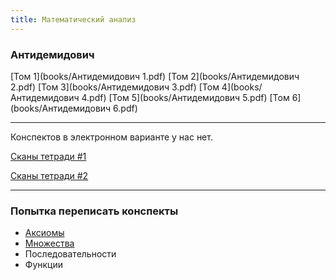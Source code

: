 ```yaml
---
title: Математический анализ
---
```


### Антидемидович

[Том 1](books/Антидемидович 1.pdf)	[Том 2](books/Антидемидович 2.pdf)	[Том 3](books/Антидемидович 3.pdf)	[Том 4](books/Антидемидович 4.pdf)	[Том 5](books/Антидемидович 5.pdf)	[Том 6](books/Антидемидович 6.pdf)

---

Конспектов в электронном варианте у нас нет.

[Сканы тетради #1](https://docviewer.yandex.ru/view/166383725/?*=LMo%2FHWAvmJ6BTNH7zHBzuKalZiB7InVybCI6InlhLWRpc2stcHVibGljOi8vYnZxWVBEUVBqakpzZzhKVlFKVDBsWlNRNjhqaU1yNGIwaWxGNUdUekdGUT06L9Cc0LDRgtCw0L0v0LzQsNGC0LDQvS5wZGYiLCJ0aXRsZSI6ItC80LDRgtCw0L0ucGRmIiwidWlkIjoiMTY2MzgzNzI1IiwieXUiOiIyMTE5NTI0NDExNTM0OTY0ODAyIiwibm9pZnJhbWUiOmZhbHNlLCJ0cyI6MTUzNzIwODY1ODMyM30%3D)

[Сканы тетради #2](https://drive.google.com/drive/folders/0B-tJEFZy15g8S2E0Um03MXZPZlU)



---

### Попытка переписать конспекты

* [Аксиомы](axiom)
* [Множества](set)
* Последовательности
* Функции
